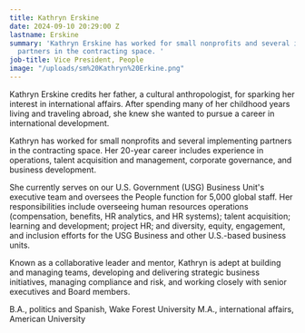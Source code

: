 ```yaml
---
title: Kathryn Erskine
date: 2024-09-10 20:29:00 Z
lastname: Erskine
summary: 'Kathryn Erskine has worked for small nonprofits and several implementing
  partners in the contracting space. '
job-title: Vice President, People
image: "/uploads/sm%20Kathryn%20Erkine.png"
---
```


Kathryn Erskine credits her father, a cultural anthropologist, for sparking her interest in international affairs. After spending many of her childhood years living and traveling abroad, she knew she wanted to pursue a career in international development.
 
Kathryn has worked for small nonprofits and several implementing partners in the contracting space. Her 20-year career includes experience in operations, talent acquisition and management, corporate governance, and business development.
 
She currently serves on our U.S. Government (USG) Business Unit's executive team and oversees the People function for 5,000 global staff. Her responsibilities include overseeing human resources operations (compensation, benefits, HR analytics, and HR systems); talent acquisition; learning and development; project HR; and diversity, equity, engagement, and inclusion efforts for the USG Business and other U.S.-based business units.
 
Known as a collaborative leader and mentor, Kathryn is adept at building and managing teams, developing and delivering strategic business initiatives, managing compliance and risk, and working closely with senior executives and Board members.
 
B.A., politics and Spanish, Wake Forest University
M.A., international affairs, American University